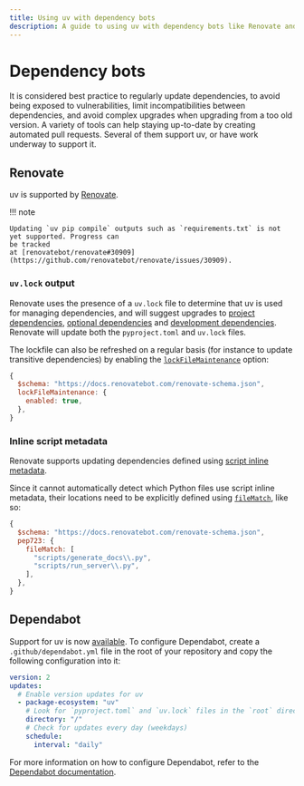 ```yaml
---
title: Using uv with dependency bots
description: A guide to using uv with dependency bots like Renovate and Dependabot.
---
```


# Dependency bots

It is considered best practice to regularly update dependencies, to avoid being exposed to
vulnerabilities, limit incompatibilities between dependencies, and avoid complex upgrades when
upgrading from a too old version. A variety of tools can help staying up-to-date by creating
automated pull requests. Several of them support uv, or have work underway to support it.

## Renovate

uv is supported by [Renovate](https://github.com/renovatebot/renovate).

!!! note

    Updating `uv pip compile` outputs such as `requirements.txt` is not yet supported. Progress can
    be tracked
    at [renovatebot/renovate#30909](https://github.com/renovatebot/renovate/issues/30909).

### `uv.lock` output

Renovate uses the presence of a `uv.lock` file to determine that uv is used for managing
dependencies, and will suggest upgrades to
[project dependencies](../../concepts/projects/dependencies.md#project-dependencies),
[optional dependencies](../../concepts/projects/dependencies.md#optional-dependencies) and
[development dependencies](../../concepts/projects/dependencies.md#development-dependencies).
Renovate will update both the `pyproject.toml` and `uv.lock` files.

The lockfile can also be refreshed on a regular basis (for instance to update transitive
dependencies) by enabling the
[`lockFileMaintenance`](https://docs.renovatebot.com/configuration-options/#lockfilemaintenance)
option:

```jsx title="renovate.json5"
{
  $schema: "https://docs.renovatebot.com/renovate-schema.json",
  lockFileMaintenance: {
    enabled: true,
  },
}
```

### Inline script metadata

Renovate supports updating dependencies defined using
[script inline metadata](../scripts.md/#declaring-script-dependencies).

Since it cannot automatically detect which Python files use script inline metadata, their locations
need to be explicitly defined using
[`fileMatch`](https://docs.renovatebot.com/configuration-options/#filematch), like so:

```jsx title="renovate.json5"
{
  $schema: "https://docs.renovatebot.com/renovate-schema.json",
  pep723: {
    fileMatch: [
      "scripts/generate_docs\\.py",
      "scripts/run_server\\.py",
    ],
  },
}
```

## Dependabot

Support for uv is now
[available](https://github.blog/changelog/2025-03-13-dependabot-version-updates-now-support-uv-in-general-availability/).
To configure Dependabot, create a `.github/dependabot.yml` file in the root of your repository and
copy the following configuration into it:

```yaml
version: 2
updates:
  # Enable version updates for uv
  - package-ecosystem: "uv"
    # Look for `pyproject.toml` and `uv.lock` files in the `root` directory
    directory: "/"
    # Check for updates every day (weekdays)
    schedule:
      interval: "daily"
```

For more information on how to configure Dependabot, refer to the
[Dependabot documentation](https://docs.github.com/en/code-security/dependabot/dependabot-version-updates/configuring-dependabot-version-updates).
